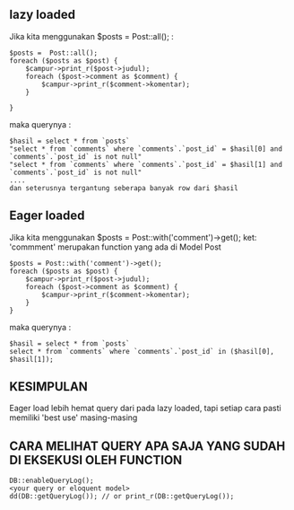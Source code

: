 ## lazy loaded
Jika kita menggunakan $posts =  Post::all(); :
```
$posts =  Post::all(); 
foreach ($posts as $post) {
    $campur->print_r($post->judul);
    foreach ($post->comment as $comment) {
        $campur->print_r($comment->komentar);
    }
    
}
```
maka querynya :
```
$hasil = select * from `posts`
"select * from `comments` where `comments`.`post_id` = $hasil[0] and `comments`.`post_id` is not null"
"select * from `comments` where `comments`.`post_id` = $hasil[1] and `comments`.`post_id` is not null"
....
dan seterusnya tergantung seberapa banyak row dari $hasil
```

## Eager loaded
Jika kita menggunakan $posts = Post::with('comment')->get(); ket: 'commment' merupakan function yang ada di Model Post
```
$posts = Post::with('comment')->get();
foreach ($posts as $post) {
    $campur->print_r($post->judul);
    foreach ($post->comment as $comment) {
        $campur->print_r($comment->komentar);
    } 
}
```
maka querynya :
```
$hasil = select * from `posts`
select * from `comments` where `comments`.`post_id` in ($hasil[0], $hasil[1]);
```
## KESIMPULAN
Eager load lebih hemat query dari pada lazy loaded, tapi setiap cara pasti memiliki 'best use' masing-masing

## CARA MELIHAT QUERY APA SAJA YANG SUDAH DI EKSEKUSI OLEH FUNCTION
```
DB::enableQueryLog();
<your query or eloquent model>
dd(DB::getQueryLog()); // or print_r(DB::getQueryLog());
```
